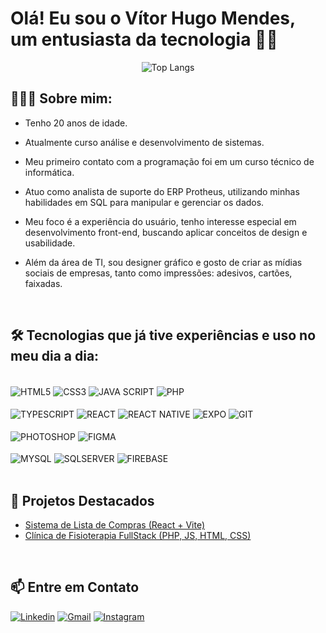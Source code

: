# Olá! Eu sou o Vítor Hugo Mendes, um entusiasta da tecnologia ✌🏼 

<div  align="center">

![Top Langs](https://github-readme-stats.vercel.app/api/top-langs/?username=vh-mendes&layout=compact)

</div>




## 👨🏻‍💻 Sobre mim:

- Tenho 20 anos de idade. 

- Atualmente curso análise e desenvolvimento de sistemas.
- Meu primeiro contato com a programação foi em um curso técnico de informática.
- Atuo como analista de suporte do ERP Protheus, utilizando minhas habilidades em SQL para manipular e gerenciar os dados. 
- Meu foco é a experiência do usuário, tenho interesse especial em desenvolvimento front-end, buscando aplicar conceitos de design e usabilidade. 
- Além da área de TI, sou designer gráfico  e gosto de criar as mídias sociais de empresas, tanto como impressões: adesivos, cartões, faixadas.

<br>

## 🛠️ Tecnologias que já tive experiências e uso no meu dia a dia:

<div style="display: inline_block, align-items:center" ><br/>
    <img align= "center" alt= "HTML5" src="https://img.shields.io/badge/HTML5-E34F26?style=for-the-badge&logo=html5&logoColor=white" />
    <img align= "center" alt= "CSS3" src="https://img.shields.io/badge/CSS3-1572B6?style=for-the-badge&logo=css3&logoColor=white" />
    <img align= "center" alt= "JAVA SCRIPT" src="https://img.shields.io/badge/JavaScript-F7DF1E?style=for-the-badge&logo=javascript&logoColor=black" />
    <img align= "center" alt= "PHP" src="https://img.shields.io/badge/PHP-777BB4?style=for-the-badge&logo=php&logoColor=white" /> <br><br>
    <img align= "center" alt= "TYPESCRIPT" src="https://img.shields.io/badge/TypeScript-007ACC?style=for-the-badge&logo=typescript&logoColor=white" />
    <img align= "center" alt= "REACT" src="https://img.shields.io/badge/React-20232A?style=for-the-badge&logo=react&logoColor=61DAFB" /> 
    <img align= "center" alt= "REACT NATIVE" src="https://img.shields.io/badge/React_Native-20232A?style=for-the-badge&logo=react&logoColor=61DAFB" />
    <img align="center" alt="EXPO" src="https://github.com/user-attachments/assets/2096e11e-5bc9-48a5-a70a-c2dd8c0b9e62" />
    <img align= "center" alt= "GIT" src="https://img.shields.io/badge/GIT-E44C30?style=for-the-badge&logo=git&logoColor=white">
    <br><br>
    <img align= "center" alt= "PHOTOSHOP" src="https://img.shields.io/badge/Adobe%20Photoshop-31A8FF?style=for-the-badge&logo=Adobe%20Photoshop&logoColor=black" />
    <img align= "center" alt= "FIGMA" src="https://img.shields.io/badge/Figma-F24E1E?style=for-the-badge&logo=figma&logoColor=white" /> <br><br>
    <img align= "center" alt= "MYSQL" src="https://img.shields.io/badge/MySQL-005C84?style=for-the-badge&logo=mysql&logoColor=white" />
    <img align= "center" alt= "SQLSERVER" src="https://img.shields.io/badge/Microsoft_SQL_Server-CC2927?style=for-the-badge&logo=microsoft-sql-server&logoColor=white" />
    <img align="center" alt="FIREBASE" src="https://github.com/user-attachments/assets/c0403ad0-7158-4647-a65a-d6d3f2e8a92e" />
    
</div>
<br>

## 📂 Projetos Destacados
-  [Sistema de Lista de Compras (React + Vite)](https://github.com/vh-mendes/shoppingList)
-  [Clínica de Fisioterapia FullStack (PHP, JS, HTML, CSS)](https://github.com/isb-op/SerratecPUB)


<br>

## 📫 Entre em Contato
[![Linkedin](https://img.shields.io/badge/LinkedIn-0077B5?style=for-the-badge&logo=linkedin&logoColor=white)](https://www.linkedin.com/in/v%C3%ADtor-hugo-mendes-163a91336/?trk=opento_sprofile_topcard)
[![Gmail](https://img.shields.io/badge/Gmail-D14836?style=for-the-badge&logo=gmail&logoColor=white)](mailto:vitorhugomendes995@gmail.com)
[![Instagram](https://img.shields.io/badge/Instagram-E4405F?style=for-the-badge&logo=instagram&logoColor=white)](https://www.instagram.com/vh_mendes)
